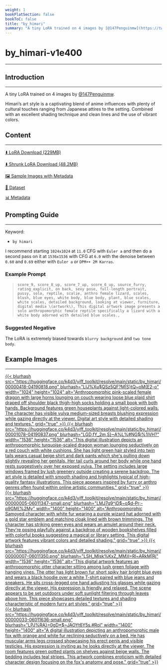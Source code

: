 ```yaml
---
weight: 1
bookFlatSection: false
bookToC: false
title: "by_himari"
summary: "A tiny LoRA trained on 4 images by [@147Penguinmw](https://twitter.com/147Penguinmw)."
---
```


<!--markdownlint-disable MD025 MD033 -->

# by_himari-v1e400

---

## Introduction

---

A tiny LoRA trained on 4 images by [@147Penguinmw](https://twitter.com/147Penguinmw).

Himari’s art style is a captivating blend of anime influences with plenty of cultural touches ranging from Japanese attires to the setting. Combined with an excellent shading technique and clean lines and the use of vibrant colors.

## Content

---

[⬇️ LoRA Download (229MB)](https://huggingface.co/k4d3/yiff_toolkit/resolve/main/ponyxl_loras/by_himari-v1e400.safetensors?download=true)

[⬇️ Shrunk LoRA Download (48.2MB)](https://huggingface.co/k4d3/yiff_toolkit/resolve/main/ponyxl_loras_shrunk_2/by_himari-v1e400_frockpt1_th-3.55.safetensors?download=true)

[🖼️ Sample Images with Metadata](https://huggingface.co/k4d3/yiff_toolkit/tree/main/static/{})

[📐 Dataset](https://huggingface.co/datasets/k4d3/furry/tree/main/by_himari)

[📊 Metadata](https://huggingface.co/k4d3/yiff_toolkit/raw/main/ponyxl_loras/by_himari-v1e400.json)

## Prompting Guide

---

Keyword:

- `by himari`

I recommend starting `1024x1024` at `11.0` CFG with `Euler a` and then do a second pass on it at `1536x1536` with CFG at `6.0` with the denoise between `0.60` and `0.69` either with `Euler a` or `DPM++ 2M Karras`.

### Example Prompt

> `score_9, score_8_up, score_7_up, score_6_up, source_furry, rating_explicit, on back, sexy pose, full-length portrait, pussy, solo, reptile, scalie, anthro female lizard, scales, blush, blue eyes, white body, blue body, plant, blue scales, white scales, detailed background, looking at viewer, furniture, digital media \(artwork\), This digital artwork image presents a solo anthropomorphic female reptile specifically a lizard with a white body adorned with detailed blue scales.,`

### Suggested Negative

The LoRA is extremely biased towards `blurry background` and `two tone body`.

## Example Images

---

<div class="image-grid">
  <div class="image-grid-container">
    <a href="https://huggingface.co/k4d3/yiff_toolkit/resolve/main/static/by_himari/00000418-04190818.png">
      {{< blurhash
        src="https://huggingface.co/k4d3/yiff_toolkit/resolve/main/static/by_himari/00000418-04190818.png"
        blurhash="LIJ%Xu$QSz5QF?M|S}tQ~oM{E2-o"
        width="1024"
        height="1024"
        alt="Anthropomorphic pink-scaled female dragon with large horns lounging on couch wearing loose blue plaid shirt draped off shoulder black thigh-high socks holding a small book with both hands. Background features green houseplants against light-colored walls. The character has visible vulva medium-sized breasts blushing expression while gazing directly at the viewer. Digital art style with detailed shading and textures."
        grid="true"
      >}}
    </a>
    <a href="https://huggingface.co/k4d3/yiff_toolkit/resolve/main/static/by_himari/00001078-04190837.png">
      {{< blurhash
        src="https://huggingface.co/k4d3/yiff_toolkit/resolve/main/static/by_himari/00001078-04190837.png"
        blurhash="LGD,fY_2m,S}~A%L%#NG$i%1IVH?"
        width="1536"
        height="1536"
        alt="This digital illustration depicts an anthropomorphic turquoise-scaled dragon woman lounging seductively on a red couch with white cushions. She has light green hair styled into twin tails wears casual beige shirt and dark pants which she's pulling down slightly revealing her genitals. Her tail curls around her body while one hand rests suggestively over her exposed vulva. The setting includes large windows framed by lush greenery outside creating a serene backdrop. The art style is detailed with smooth shading and highlights typical of high-quality fantasy illustrations. This piece appears inspired by furry or anthro genres often found within online artistic communities."
        grid="true"
      >}}
    </a>
  </div>
</div>
<div class="image-grid">
  <div class="image-grid-container">
    <a href="https://huggingface.co/k4d3/yiff_toolkit/resolve/main/static/by_himari/00000005-06011347.png">
      {{< blurhash
        src="https://huggingface.co/k4d3/yiff_toolkit/resolve/main/static/by_himari/00000005-06011347-small.png"
        blurhash="LMJ7q9^jD$~o$d-Pr;-p9GM{%2My"
        width="1400"
        height="1400"
        alt="Anthropomorphic Samoyed character with white fur wearing a purple wizard hat adorned with a gold star emblem and matching cloak lined with brown trimmings. The character has striking green eyes and wears an amulet around their neck. They're posing playfully against a backdrop of wooden bookshelves filled with colorful books suggesting a magical or library setting. This digital artwork features vibrant colors and detailed shading."
        grid="true"
      >}}
    </a>
    <a href="https://huggingface.co/k4d3/yiff_toolkit/resolve/main/static/by_himari/00000007-06011350.png">
      {{< blurhash
        src="https://huggingface.co/k4d3/yiff_toolkit/resolve/main/static/by_himari/00000007-06011350.png"
        blurhash="LSH_MIsk%KxZ_MM}I=Rl~ARkM|Rj"
        width="1536"
        height="1536"
        alt="This digital artwork features an anthropomorphic otter character sitting among lush green foliage with hanging vines. The otter has light brown fur short spiky hair bright blue eyes and wears a black hoodie over a white T-shirt paired with blue jeans and sneakers. He sits cross-legged one hand adjusting his glasses while gazing directly at the viewer. His expression is friendly and relaxed. The scene appears to be set outdoors under soft sunlight filtering through leaves above him. This piece showcases detailed textures and shading characteristic of modern furry art styles."
        grid="true"
      >}}
    </a>
  </div>
</div>
<div class="image-grid">
  <div class="image-grid-container">
    <a href="https://huggingface.co/k4d3/yiff_toolkit/resolve/main/static/by_himari/00000033-06011636.png">
      {{< blurhash
        src="https://huggingface.co/k4d3/yiff_toolkit/resolve/main/static/by_himari/00000033-06011636-small.png"
        blurhash="LPJ%RA}=0gD*$~JAOYt6Y5s.#RoI"
        width="1400"
        height="1400"
        alt="A digital illustration depicting an anthropomorphic male fox with orange and white fur reclining seductively on a bed. He has muscular arms legs crossed showcasing his erect penis and visible testicles. His expression is inviting as he looks directly at the viewer. The room features green potted plants on shelves against beige walls. The bedding includes teal stripes. This artwork combines eroticism with detailed character design focusing on the fox's anatomy and pose."
        grid="true"
      >}}
    </a>
  </div>
</div>
